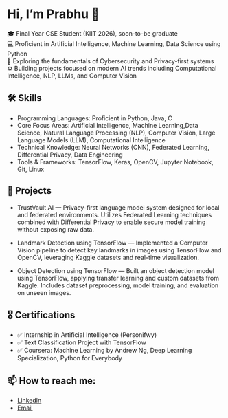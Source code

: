 # Hi, I’m Prabhu 👋

🎓 Final Year CSE Student (KIIT 2026), soon-to-be graduate  
💻 Proficient in Artificial Intelligence, Machine Learning, Data Science using Python  
🔐 Exploring the fundamentals of Cybersecurity and Privacy-first systems  
⚙️ Building projects focused on modern AI trends including Computational Intelligence, NLP, LLMs, and Computer Vision

## 🛠️ Skills
- Programming Languages: Proficient in Python, Java, C
- Core Focus Areas:      Artificial Intelligence, Machine Learning,Data Science, Natural Language Processing (NLP), Computer Vision, Large Language Models (LLM), Computational Intelligence
- Technical Knowledge:   Neural Networks (CNN), Federated Learning, Differential Privacy, Data Engineering
- Tools & Frameworks:    TensorFlow, Keras, OpenCV, Jupyter Notebook, Git, Linux

## 🚀 Projects

- TrustVault AI — Privacy-first language model system designed for local and federated environments. Utilizes Federated Learning techniques combined with Differential Privacy to enable secure model training without exposing raw data.

- Landmark Detection using TensorFlow — Implemented a Computer Vision pipeline to detect key landmarks in images using TensorFlow and OpenCV, leveraging Kaggle datasets and real-time visualization.

- Object Detection using TensorFlow — Built an object detection model using TensorFlow, applying transfer learning and custom datasets from Kaggle. Includes dataset preprocessing, model training, and evaluation on unseen images.

## 🎖️ Certifications
- ✅ Internship in Artificial Intelligence (Personifwy)
- ✅ Text Classification Project with TensorFlow
- ✅ Coursera: Machine Learning by Andrew Ng, Deep Learning Specialization, Python for Everybody

## 📫 How to reach me:
- [LinkedIn](https://linkedin.com/in/yourprofile)
- [Email](mailto:your.email@example.com)
